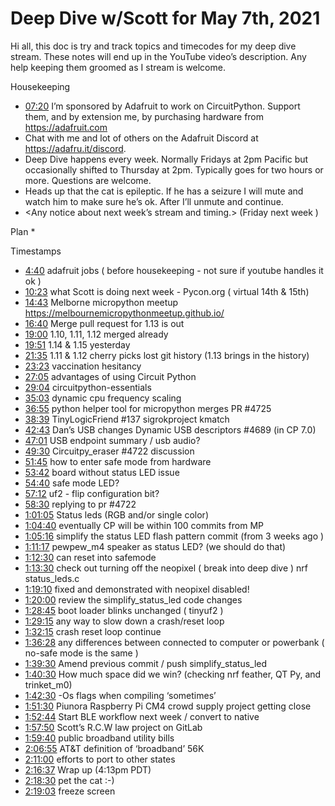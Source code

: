 # Deep Dive w/Scott for May 7th, 2021


Hi all, this doc is try and track topics and timecodes for my deep dive stream. These notes will end up in the YouTube video’s description. Any help keeping them groomed as I stream is welcome.


Housekeeping
* [07:20](https://www.youtube.com/watch?v=cbLXRjjc-Yg&t=440) I’m sponsored by Adafruit to work on CircuitPython. Support them, and by extension me, by purchasing hardware from https://adafruit.com
* Chat with me and lot of others on the Adafruit Discord at https://adafru.it/discord.
* Deep Dive happens every week. Normally Fridays at 2pm Pacific but occasionally shifted to Thursday at 2pm. Typically goes for two hours or more. Questions are welcome.
* Heads up that the cat is epileptic. If he has a seizure I will mute and watch him to make sure he’s ok. After I’ll unmute and continue.
* <Any notice about next week’s stream and timing.> (Friday next week )


Plan
*

Timestamps
* [4:40](https://www.youtube.com/watch?v=cbLXRjjc-Yg&t=280) adafruit jobs ( before housekeeping - not sure if youtube handles it ok )
* [10:23](https://www.youtube.com/watch?v=cbLXRjjc-Yg&t=623) what Scott is doing next week - Pycon.org ( virtual 14th & 15th)
* [14:43](https://www.youtube.com/watch?v=cbLXRjjc-Yg&t=883) Melborne micropython meetup https://melbournemicropythonmeetup.github.io/
* [16:40](https://www.youtube.com/watch?v=cbLXRjjc-Yg&t=1000) Merge pull request for 1.13 is out
* [19:00](https://www.youtube.com/watch?v=cbLXRjjc-Yg&t=1140) 1.10, 1.11, 1.12 merged already
* [19:51](https://www.youtube.com/watch?v=cbLXRjjc-Yg&t=1191) 1.14 & 1.15 yesterday
* [21:35](https://www.youtube.com/watch?v=cbLXRjjc-Yg&t=1295) 1.11 & 1.12 cherry picks lost git history (1.13 brings in the history)
* [23:23](https://www.youtube.com/watch?v=cbLXRjjc-Yg&t=1403) vaccination hesitancy
* [27:05](https://www.youtube.com/watch?v=cbLXRjjc-Yg&t=1625) advantages of using Circuit Python
* [29:04](https://www.youtube.com/watch?v=cbLXRjjc-Yg&t=1744) circuitpython-essentials
* [35:03](https://www.youtube.com/watch?v=cbLXRjjc-Yg&t=2103) dynamic cpu frequency scaling
* [36:55](https://www.youtube.com/watch?v=cbLXRjjc-Yg&t=2215) python helper tool for micropython merges PR #4725
* [38:39](https://www.youtube.com/watch?v=cbLXRjjc-Yg&t=2319) TinyLogicFriend #137 sigrokproject kmatch
* [42:43](https://www.youtube.com/watch?v=cbLXRjjc-Yg&t=2563) Dan’s USB changes Dynamic USB descriptors #4689 (in CP 7.0)
* [47:01](https://www.youtube.com/watch?v=cbLXRjjc-Yg&t=2821) USB endpoint summary / usb audio?
* [49:30](https://www.youtube.com/watch?v=cbLXRjjc-Yg&t=2970) Circuitpy_eraser #4722 discussion
* [51:45](https://www.youtube.com/watch?v=cbLXRjjc-Yg&t=3105) how to enter safe mode from hardware
* [53:42](https://www.youtube.com/watch?v=cbLXRjjc-Yg&t=3222) board without status LED issue
* [54:40](https://www.youtube.com/watch?v=cbLXRjjc-Yg&t=3280) safe mode LED?
* [57:12](https://www.youtube.com/watch?v=cbLXRjjc-Yg&t=3432) uf2 - flip configuration bit?
* [58:30](https://www.youtube.com/watch?v=cbLXRjjc-Yg&t=3510) replying to pr #4722
* [1:01:05](https://www.youtube.com/watch?v=cbLXRjjc-Yg&t=3665) Status leds (RGB and/or single color)
* [1:04:40](https://www.youtube.com/watch?v=cbLXRjjc-Yg&t=3880) eventually CP will be within 100 commits from MP
* [1:05:16](https://www.youtube.com/watch?v=cbLXRjjc-Yg&t=3916) simplify the status LED flash pattern commit (from 3 weeks ago )
* [1:11:17](https://www.youtube.com/watch?v=cbLXRjjc-Yg&t=4277) pewpew_m4 speaker as status LED? (we should do that)
* [1:12:30](https://www.youtube.com/watch?v=cbLXRjjc-Yg&t=4350) can reset into safemode
* [1:13:30](https://www.youtube.com/watch?v=cbLXRjjc-Yg&t=4410) check out turning off the neopixel ( break into deep dive ) nrf status_leds.c
* [1:19:10](https://www.youtube.com/watch?v=cbLXRjjc-Yg&t=4750) fixed and demonstrated with neopixel disabled!
* [1:20:00](https://www.youtube.com/watch?v=cbLXRjjc-Yg&t=4800) review the simplify_status_led code changes
* [1:28:45](https://www.youtube.com/watch?v=cbLXRjjc-Yg&t=5325) boot loader blinks unchanged ( tinyuf2 )
* [1:29:15](https://www.youtube.com/watch?v=cbLXRjjc-Yg&t=5355) any way to slow down a crash/reset loop
* [1:32:15](https://www.youtube.com/watch?v=cbLXRjjc-Yg&t=5535) crash reset loop continue
* [1:36:28](https://www.youtube.com/watch?v=cbLXRjjc-Yg&t=5788) any differences between connected to computer or powerbank ( no-safe mode is the same )
* [1:39:30](https://www.youtube.com/watch?v=cbLXRjjc-Yg&t=5970) Amend previous commit / push simplify_status_led
* [1:40:30](https://www.youtube.com/watch?v=cbLXRjjc-Yg&t=6030) How much space did we win? (checking nrf feather, QT Py, and trinket_m0)
* [1:42:30](https://www.youtube.com/watch?v=cbLXRjjc-Yg&t=6150) -Os flags when compiling ‘sometimes’
* [1:51:30](https://www.youtube.com/watch?v=cbLXRjjc-Yg&t=6690) Piunora Raspberry Pi CM4 crowd supply project getting close
* [1:52:44](https://www.youtube.com/watch?v=cbLXRjjc-Yg&t=6764) Start BLE workflow next week / convert to native
* [1:57:50](https://www.youtube.com/watch?v=cbLXRjjc-Yg&t=7070) Scott’s R.C.W law project on GitLab
* [1:59:40](https://www.youtube.com/watch?v=cbLXRjjc-Yg&t=7180) public broadband utility bills
* [2:06:55](https://www.youtube.com/watch?v=cbLXRjjc-Yg&t=7615) AT&T definition of ‘broadband’ 56K
* [2:11:00](https://www.youtube.com/watch?v=cbLXRjjc-Yg&t=7860) efforts to port to other states
* [2:16:37](https://www.youtube.com/watch?v=cbLXRjjc-Yg&t=8197) Wrap up (4:13pm PDT)
* [2:18:30](https://www.youtube.com/watch?v=cbLXRjjc-Yg&t=8310) pet the cat :-)
* [2:19:03](https://www.youtube.com/watch?v=cbLXRjjc-Yg&t=8343) freeze screen
